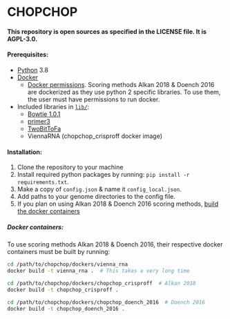 # CHOPCHOP
#### This repository is open sources as specified in the LICENSE file. It is AGPL-3.0.

#### Prerequisites:
- [Python](https://www.python.org/download/) 3.8
- [Docker](https://www.docker.com/products/docker-desktop/)
  - [Docker permissions](https://docs.docker.com/engine/install/linux-postinstall/). Scoring methods Alkan 2018 & Doench 2016 are dockerized as they use python 2 specific libraries. To use them, the user must have permissions to run docker.
- Included libraries in [`lib/`](./lib/):
  - [Bowtie 1.0.1](https://sourceforge.net/projects/bowtie-bio/files/bowtie/1.0.1/)
  - [primer3](http://primer3.sourceforge.net/releases.php/)
  - [TwoBitToFa](http://hgdownload.soe.ucsc.edu/admin/exe/)
  - ViennaRNA (chopchop_crisproff docker image)

#### Installation:
1. Clone the repository to your machine
2. Install required python packages by running: `pip install -r requirements.txt`.
2. Make a copy of `config.json` & name it `config_local.json`.
3. Add paths to your genome directories to the config file.
4. If you plan on using Alkan 2018 & Doench 2016 scoring methods, [build the docker containers](#docker-containers)

##### Docker containers:
To use scoring methods Alkan 2018 & Doench 2016, their respective docker containers must be built by running:

```sh
cd /path/to/chopchop/dockers/vienna_rna
docker build -t vienna_rna .  # This takes a very long time
```

```sh
cd /path/to/chopchop/dockers/chopchop_crisproff  # Alkan 2018
docker build -t chopchop_crisproff .
```

```sh
cd /path/to/chopchop/dockers/chopchop_doench_2016  # Doench 2016
docker build -t chopchop_doench_2016 .
```
